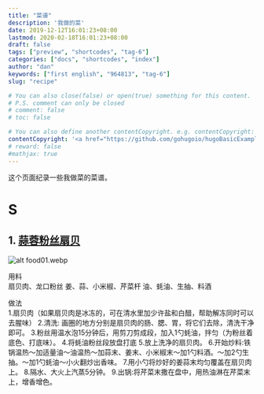 ```yaml
---
title: "菜谱"
description: '我做的菜'
date: 2019-12-12T16:01:23+08:00
lastmod: 2020-02-18T16:01:23+08:00
draft: false
tags: ["preview", "shortcodes", "tag-6"]
categories: ["docs", "shortcodes", "index"]
author: "dan"
keywords: ["first english", "964813", "tag-6"]
slug: "recipe"

# You can also close(false) or open(true) something for this content.
# P.S. comment can only be closed
# comment: false
# toc: false

# You can also define another contentCopyright. e.g. contentCopyright: "This is another copyright."
contentCopyright: '<a href="https://github.com/gohugoio/hugoBasicExample" rel="noopener" target="_blank">See origin</a>'
# reward: false
#mathjax: true
---
```


<style type="text/css">
body { counter-reset: recipe; }
h2::before { counter-increment: recipe; content: counter(recipe) ". "; }
</style>

这个页面纪录一些我做菜的菜谱。

# S

## [蒜蓉粉丝扇贝](http://www.xiachufang.com/recipe/104207001/)

![alt food01.webp](/images/food01.webp)

用料  
扇贝肉、龙口粉丝
姜、蒜、小米椒、芹菜杆
油、蚝油、生抽、料酒

做法  
1.扇贝肉（如果扇贝肉是冰冻的，可在清水里加少许盐和白醋，帮助解冻同时可以去腥味） 
2.清洗: 画圈的地方分别是扇贝肉的肠、腮、胃，将它们去除，清洗干净即可。
3.粉丝用温水泡15分钟后，用剪刀剪成段，加入1勺蚝油，拌匀（为粉丝着底色、打底味）。
4.将蚝油粉丝段放盘打底
5.放上洗净的扇贝肉。
6.开始炒料:铁锅温热～加适量油～油温热～加蒜末、姜末、小米椒末～加1勺料酒。～加2勺生抽。～加1勺蚝油～小火翻炒出香味。
7.用小勺将炒好的姜蒜末均匀覆盖在扇贝肉上。
8.隔水、大火上汽蒸5分钟。
9.出锅:将芹菜末撒在盘中，用热油淋在芹菜末上，增香增色。

<!--收集一些简化版的菜谱在此，主要是为了方便自己看各种原料的用量及基本步骤，具体做法参见菜名上的链接，我并不严格按菜谱行事。按拼音排序。

# D

## [地三鲜](https://www.xiachufang.com/recipe/103497936/)

土豆、茄子、青椒块各自油炸。懒的话，就先略炸青椒，出油后加茄子，炒炒再加土豆混一起炒。锅里扒出一小块地方放油，爆葱蒜，炒匀后倒入老抽、生抽、糖、淀粉、清水勾成的芡汁。

# L

## [凉拌土豆丝](https://www.xiachufang.com/recipe/12778/)

土豆丝洗净焯水捞出过凉水。拌蒜末、葱、香油、生抽、白醋、盐、鸡精或味精、花椒油。可用香菜、红椒等点缀。

# M
## [麻婆豆腐](https://www.xiachufang.com/recipe/1046317/)

如果要炒肉末，则冷油入锅加料酒（我通常用火腿肠代替）。下豆瓣酱出红油。蒜。高汤（可买，如 chicken broth）、生抽、盐，煮。分两次勾芡。撒青蒜末（或葱花）、花椒粉（或胡椒粉）。

# T

## [土豆炖茄子](https://www.xiachufang.com/recipe/101883236/)

土豆炖茄子，撑死老爷子。大蒜爆锅，喜辣可同时放小米椒。土豆块、茄子块入锅炒，放生抽、白胡椒粉、白糖、盐、鸡精，倒水煮。出锅可放香油、撒葱花。

## [土豆牛肉](https://www.xiachufang.com/recipe/100464831/)

牛肉切块泡出血水后加老抽生抽料酒腌一会儿。土豆切块，西红柿、胡萝卜和洋葱可选。牛肉下不下锅炒无所谓，偷懒可以直接丢进高压锅煮，加番茄酱、八角和葱姜。煮好之后等高压锅散气了再加土豆等陪衬材料煮两分钟。

# Z

## [紫菜蛋花汤](https://www.xiachufang.com/recipe/100442030/)

提前半天泡一小碗花椒水。锅里放几片姜煮开、捞出。倒花椒水、淀粉水、放盐。水不用完全烧开，觉着很烫了就关火，把打散的鸡蛋顺着筷子流到水里，稍微搅和一下。大碗里剪入紫菜，其它如虾皮、胡椒面、酱油、味精、鸡精、葱花、香菜等都随意，把蛋花汤冲入碗里，最后倒一点香油。

-->